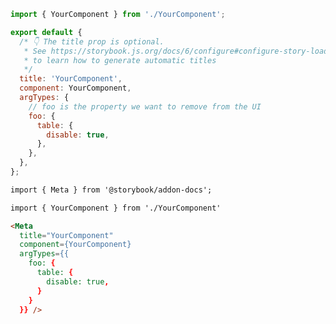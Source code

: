 ```js filename="YourComponent.stories.js|jsx|ts|tsx" renderer="common" language="js"
import { YourComponent } from './YourComponent';

export default {
  /* 👇 The title prop is optional.
   * See https://storybook.js.org/docs/6/configure#configure-story-loading
   * to learn how to generate automatic titles
   */
  title: 'YourComponent',
  component: YourComponent,
  argTypes: {
    // foo is the property we want to remove from the UI
    foo: {
      table: {
        disable: true,
      },
    },
  },
};
```
```md filename="YourComponent.stories.mdx" renderer="common" language="mdx"
import { Meta } from '@storybook/addon-docs';

import { YourComponent } from './YourComponent'

<Meta 
  title="YourComponent"
  component={YourComponent} 
  argTypes={{
    foo: {
      table: {
        disable: true,
      }
    }
  }} />
```
